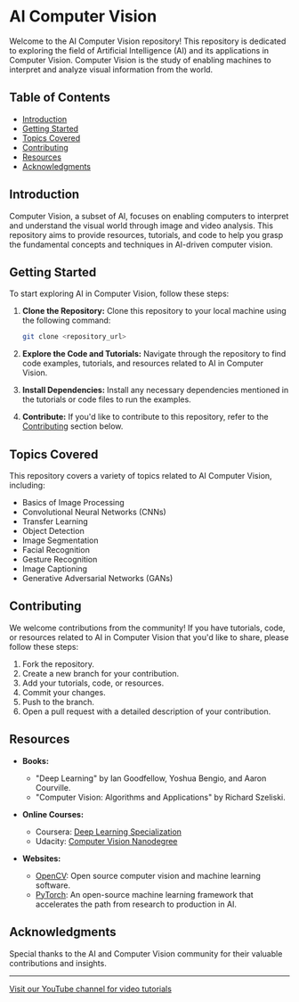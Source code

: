 # AI Computer Vision

Welcome to the AI Computer Vision repository! This repository is dedicated to exploring the field of Artificial Intelligence (AI) and its applications in Computer Vision. Computer Vision is the study of enabling machines to interpret and analyze visual information from the world.

## Table of Contents

- [Introduction](#introduction)
- [Getting Started](#getting-started)
- [Topics Covered](#topics-covered)
- [Contributing](#contributing)
- [Resources](#resources)
- [Acknowledgments](#acknowledgments)

## Introduction

Computer Vision, a subset of AI, focuses on enabling computers to interpret and understand the visual world through image and video analysis. This repository aims to provide resources, tutorials, and code to help you grasp the fundamental concepts and techniques in AI-driven computer vision.

## Getting Started

To start exploring AI in Computer Vision, follow these steps:

1. **Clone the Repository:** Clone this repository to your local machine using the following command:
   ```bash
   git clone <repository_url>
   ```

2. **Explore the Code and Tutorials:** Navigate through the repository to find code examples, tutorials, and resources related to AI in Computer Vision.

3. **Install Dependencies:** Install any necessary dependencies mentioned in the tutorials or code files to run the examples.

4. **Contribute:** If you'd like to contribute to this repository, refer to the [Contributing](#contributing) section below.

## Topics Covered

This repository covers a variety of topics related to AI Computer Vision, including:

- Basics of Image Processing
- Convolutional Neural Networks (CNNs)
- Transfer Learning
- Object Detection
- Image Segmentation
- Facial Recognition
- Gesture Recognition
- Image Captioning
- Generative Adversarial Networks (GANs)

## Contributing

We welcome contributions from the community! If you have tutorials, code, or resources related to AI in Computer Vision that you'd like to share, please follow these steps:

1. Fork the repository.
2. Create a new branch for your contribution.
3. Add your tutorials, code, or resources.
4. Commit your changes.
5. Push to the branch.
6. Open a pull request with a detailed description of your contribution.

## Resources

- **Books:**
  - "Deep Learning" by Ian Goodfellow, Yoshua Bengio, and Aaron Courville.
  - "Computer Vision: Algorithms and Applications" by Richard Szeliski.

- **Online Courses:**
  - Coursera: [Deep Learning Specialization](https://www.coursera.org/specializations/deep-learning)
  - Udacity: [Computer Vision Nanodegree](https://www.udacity.com/course/computer-vision-nanodegree--nd891)

- **Websites:**
  - [OpenCV](https://opencv.org/): Open source computer vision and machine learning software.
  - [PyTorch](https://pytorch.org/): An open-source machine learning framework that accelerates the path from research to production in AI.

## Acknowledgments

Special thanks to the AI and Computer Vision community for their valuable contributions and insights.

---

[Visit our YouTube channel for video tutorials](https://www.youtube.com/@CodeCraft-ll5nz/featured)